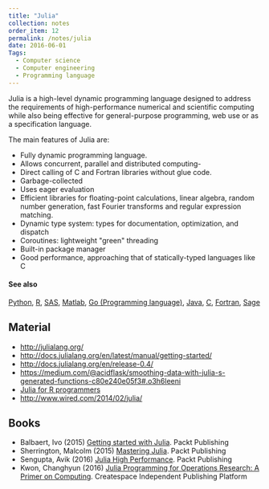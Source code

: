 ```yaml
---
title: "Julia"
collection: notes
order_item: 12
permalink: /notes/julia
date: 2016-06-01
Tags:
  - Computer science
  - Computer engineering
  - Programming language
---
```


Julia is a high-level dynamic programming language designed to address the requirements of high-performance numerical and scientific computing while also being effective for general-purpose programming, web use or as a specification language.

The main features of Julia are:
* Fully dynamic programming language.
* Allows concurrent, parallel and distributed computing-
* Direct calling of C and Fortran libraries without glue code.
* Garbage-collected
* Uses eager evaluation
* Efficient libraries for floating-point calculations, linear algebra, random number generation, fast Fourier transforms and regular expression matching.
* Dynamic type system: types for documentation, optimization, and dispatch
* Coroutines: lightweight "green" threading
* Built-in package manager
* Good performance, approaching that of statically-typed languages like C


#### See also
[Python](/notes/python), [R](/notes/r), [SAS](/notes/sas), [Matlab](/notes/matlab), [Go (Programming language)](/notes/go_(programming_language)), [Java](/notes/java), [C](/notes/c), [Fortran](/notes/fortran), [Sage](/notes/sage)


## Material
* http://julialang.org/
* http://docs.julialang.org/en/latest/manual/getting-started/
* http://docs.julialang.org/en/release-0.4/
* https://medium.com/@acidflask/smoothing-data-with-julia-s-generated-functions-c80e240e05f3#.o3h6leeni
* [Julia for R programmers](http://www.stat.wisc.edu/~bates/JuliaForRProgrammers.pdf)
* http://www.wired.com/2014/02/julia/




## Books
* Balbaert, Ivo (2015) [Getting started with Julia](https://www.goodreads.com/book/show/25078044-getting-started-with-julia). Packt Publishing
* Sherrington, Malcolm (2015) [Mastering Julia](https://www.goodreads.com/book/show/27397809-mastering-julia). Packt Publishing
* Sengupta, Avik (2016) [Julia High Performance](https://www.goodreads.com/book/show/30117804-julia-high-performance). Packt Publishing
* Kwon, Changhyun (2016) [Julia Programming for Operations Research: A Primer on Computing](https://www.goodreads.com/book/show/30510822-julia-programming-for-operations-research). Createspace Independent Publishing Platform


